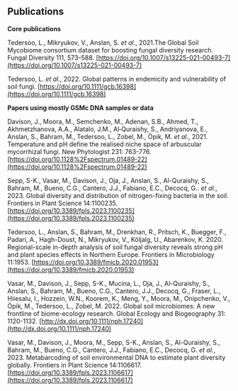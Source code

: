 ## Publications
**Core publications**

Tedersoo, L., Mikryukov, V., Anslan, S. _et al._, 2021.The Global Soil Mycobiome consortium dataset for boosting fungal diversity research. Fungal Diversity 111, 573–588. [https://doi.org/10.1007/s13225-021-00493-7](https://doi.org/10.1007/s13225-021-00493-7)

Tedersoo, L. _et al._, 2022. Global patterns in endemicity and vulnerability of soil fungi. [https://doi.org/10.1111/gcb.16398](https://doi.org/10.1111/gcb.16398) 



**Papers using mostly GSMc DNA samples or data**

Davison, J., Moora, M., Semchenko, M., Adenan, S.B., Ahmed, T., Akhmetzhanova, A.A., Alatalo, J.M., Al‐Quraishy, S., Andriyanova, E., Anslan, S., Bahram, M., Tedersoo, L., Zobel, M., Öpik, M. _et al._, 2021. Temperature and pH define the realised niche space of arbuscular mycorrhizal fungi. New Phytologist 231: 763-776. [https://doi.org/10.1128%2Fspectrum.01489-22](https://doi.org/10.1128%2Fspectrum.01489-22)


Sepp, S-K., Vasar, M., Davison, J., Oja, J., Anslan, S., Al-Quraishy, S., Bahram, M., Bueno, C.G., Cantero, J.J., Fabiano, E.C., Decocq, G.. _et al._, 2023. Global diversity and distribution of nitrogen-fixing bacteria in the soil. Frontiers in Plant Science 14:1100235. [https://doi.org/10.3389/fpls.2023.1100235](https://doi.org/10.3389/fpls.2023.1100235)


Tedersoo, L., Anslan, S., Bahram, M., Drenkhan, R., Pritsch, K., Buegger, F., Padari, A., Hagh-Doust, N., Mikryukov, V., Kõljalg, U., Abarenkov, K. 2020. Regional-scale in-depth analysis of soil fungal diversity reveals strong pH and plant species effects in Northern Europe. Frontiers in Microbiology 11:1953. [https://doi.org/10.3389/fmicb.2020.01953](https://doi.org/10.3389/fmicb.2020.01953)


Vasar, M., Davison, J., Sepp, S-K., Mucina, L., Oja, J., Al-Quraishy, S., Anslan, S., Bahram, M., Bueno, C.G., Cantero, J.J., Decocq, G., Fraser, L., Hiiesalu, I., Hozzein, W.N., Koorem, K., Meng, Y., Moora, M., Onipchenko, V., Öpik, M., Tedersoo, L., Zobel, M. 2022. Global soil microbiomes: A new frontline of biome-ecology research. Global Ecology and Biogeography 31: 1120-1132. [http://dx.doi.org/10.1111/nph.17240](http://dx.doi.org/10.1111/nph.17240)


Vasar, M., Davison, J., Moora, M., Sepp, S-K., Anslan, S., Al-Quraishy, S., Bahram, M., Bueno, C.G., Cantero, J.J., Fabiano, E.C., Decocq, G. _et al._, 2023. Metabarcoding of soil environmental DNA to estimate plant diversity globally. Frontiers in Plant Science 14:1106617. [https://doi.org/10.3389/fpls.2023.1106617](https://doi.org/10.3389/fpls.2023.1106617)